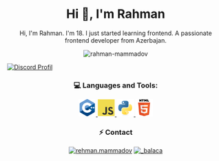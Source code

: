 <h1 align="center">Hi 👋, I'm Rahman</h1>
<p align="center">Hi, I'm Rahman. I'm 18. I just started learning frontend. A passionate frontend developer from Azerbajan. </p>
<p align="center"> <img src="https://komarev.com/ghpvc/?username=rahman-mammadov&label=Profile%20views&color=ffa200&style=flat" alt="rahman-mammadov" /> </p>

[![Discord Profil](https://lanyard.cnrad.dev/api/594201367669768217)](https://discord.com/users/594201367669768217)


<h3 align="center">💻 Languages and Tools:</h3>
<p align="center"> <a href="https://www.w3schools.com/cpp/" target="_blank" rel="noreferrer"> <img src="https://raw.githubusercontent.com/devicons/devicon/master/icons/cplusplus/cplusplus-original.svg" alt="cplusplus" width="40" height="40"/> </a> <a href="https://developer.mozilla.org/en-US/docs/Web/JavaScript" target="_blank" rel="noreferrer"> <img src="https://raw.githubusercontent.com/devicons/devicon/master/icons/javascript/javascript-original.svg" alt="javascript" width="40" height="40"/> </a> <a href="https://www.python.org" target="_blank" rel="noreferrer"> <img src="https://raw.githubusercontent.com/devicons/devicon/master/icons/python/python-original.svg" alt="python" width="40" height="40"/> </a> <a href="https://www.w3.org/html/" target="_blank" rel="noreferrer"> <img src="https://raw.githubusercontent.com/devicons/devicon/master/icons/html5/html5-original-wordmark.svg" alt="html5" width="40" height="40"/> </a> </a></p>

<h3 align="center">⚡ Contact</h3>
<p align="center">
<a href="https://instagram.com/rehman.mammadov" target="blank"><img align="center" src="https://raw.githubusercontent.com/rahuldkjain/github-profile-readme-generator/master/src/images/icons/Social/instagram.svg" alt="rehman.mammadov" height="30" width="40" /></a>
<a href="https://discord.com/users/594201367669768217" target="blank"><img align="center" src="https://raw.githubusercontent.com/rahuldkjain/github-profile-readme-generator/master/src/images/icons/Social/discord.svg" alt="_balaca" height="30" width="40" /></a>
</p>
